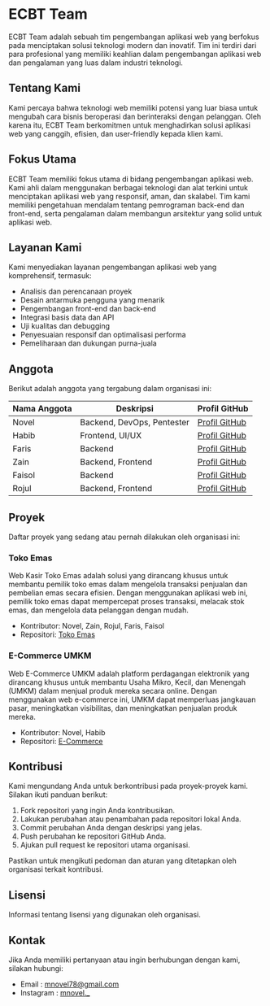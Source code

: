# ECBT Team

ECBT Team adalah sebuah tim pengembangan aplikasi web yang berfokus pada menciptakan solusi teknologi modern dan inovatif. Tim ini terdiri dari para profesional yang memiliki keahlian dalam pengembangan aplikasi web dan pengalaman yang luas dalam industri teknologi.

## Tentang Kami

Kami percaya bahwa teknologi web memiliki potensi yang luar biasa untuk mengubah cara bisnis beroperasi dan berinteraksi dengan pelanggan. Oleh karena itu, ECBT Team berkomitmen untuk menghadirkan solusi aplikasi web yang canggih, efisien, dan user-friendly kepada klien kami.

## Fokus Utama

ECBT Team memiliki fokus utama di bidang pengembangan aplikasi web. Kami ahli dalam menggunakan berbagai teknologi dan alat terkini untuk menciptakan aplikasi web yang responsif, aman, dan skalabel. Tim kami memiliki pengetahuan mendalam tentang pemrograman back-end dan front-end, serta pengalaman dalam membangun arsitektur yang solid untuk aplikasi web.

## Layanan Kami

Kami menyediakan layanan pengembangan aplikasi web yang komprehensif, termasuk:

- Analisis dan perencanaan proyek
- Desain antarmuka pengguna yang menarik
- Pengembangan front-end dan back-end
- Integrasi basis data dan API
- Uji kualitas dan debugging
- Penyesuaian responsif dan optimalisasi performa
- Pemeliharaan dan dukungan purna-juala

## Anggota

Berikut adalah anggota yang tergabung dalam organisasi ini:

| Nama Anggota | Deskripsi | Profil GitHub |
|--------------|-----------|--------------|
| Novel        | Backend, DevOps, Pentester | [Profil GitHub](https://github.com/mnovel) |
| Habib        | Frontend, UI/UX            | [Profil GitHub](https://github.com/beebisme) |
| Faris        | Backend                    | [Profil GitHub](https://github.com/faristr96) |
| Zain         | Backend, Frontend          | [Profil GitHub](https://github.com/Zain5316) |
| Faisol       | Backend                    | [Profil GitHub](https://github.com/#) |
| Rojul        | Backend, Frontend          | [Profil GitHub](https://github.com/Mikumyluvv) |

## Proyek

Daftar proyek yang sedang atau pernah dilakukan oleh organisasi ini:

### Toko Emas

Web Kasir Toko Emas adalah solusi yang dirancang khusus untuk membantu pemilik toko emas dalam mengelola transaksi penjualan dan pembelian emas secara efisien. Dengan menggunakan aplikasi web ini, pemilik toko emas dapat mempercepat proses transaksi, melacak stok emas, dan mengelola data pelanggan dengan mudah.

- Kontributor: Novel, Zain, Rojul, Faris, Faisol
- Repositori: [Toko Emas](https://github.com/BSSN-TGL/Toko-Emas)

### E-Commerce UMKM

Web E-Commerce UMKM adalah platform perdagangan elektronik yang dirancang khusus untuk membantu Usaha Mikro, Kecil, dan Menengah (UMKM) dalam menjual produk mereka secara online. Dengan menggunakan web e-commerce ini, UMKM dapat memperluas jangkauan pasar, meningkatkan visibilitas, dan meningkatkan penjualan produk mereka.

- Kontributor: Novel, Habib
- Repositori: [E-Commerce](https://github.com/BSSN-TGL/E-Commerce)

## Kontribusi

Kami mengundang Anda untuk berkontribusi pada proyek-proyek kami. Silakan ikuti panduan berikut:

1. Fork repositori yang ingin Anda kontribusikan.
2. Lakukan perubahan atau penambahan pada repositori lokal Anda.
3. Commit perubahan Anda dengan deskripsi yang jelas.
4. Push perubahan ke repositori GitHub Anda.
5. Ajukan pull request ke repositori utama organisasi.

Pastikan untuk mengikuti pedoman dan aturan yang ditetapkan oleh organisasi terkait kontribusi.

## Lisensi

Informasi tentang lisensi yang digunakan oleh organisasi.

## Kontak

Jika Anda memiliki pertanyaan atau ingin berhubungan dengan kami, silakan hubungi:

- Email     : [mnovel78@gmail.com](mailto:email@example.com)
- Instagram : [mnovel._](https://www.instagram.com/muhnovel._/)

